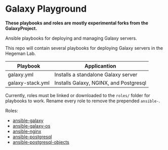 # Galaxy Playground

**These playbooks and roles are mostly experimental forks from the GalaxyProject.**

Ansible playbooks for deploying and managing Galaxy servers.

This repo will contain several playbooks for deploying Galaxy servers in the Hegeman Lab.

| Playbook         | Applicantion                           |
|------------------|----------------------------------------|
| galaxy.yml       | Installs a standalone Galaxy server    |
| galaxy-stack.yml | Installs Galaxy, NGINX, and Postgresql |

Currently, roles must be linked or downloaded to the `roles/` folder for playbooks to work. Rename every role to remove the prepended `ansible-`.

Roles:
- [ansible-galaxy](https://github.com/HegemanLab/ansible-galaxy)
- [ansible-galaxy-os](https://github.com/HegemanLab/ansible-galaxy-os)
- [ansible-nginx](https://github.com/HegemanLab/ansible-nginx)
- [ansible-postgresql](https://github.com/HegemanLab/ansible-postgresql)
- [ansible-postgresql-objects](https://github.com/HegemanLab/ansible-postgresql-objects)
